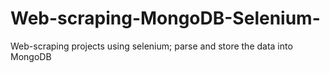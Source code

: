 # Web-scraping-MongoDB-Selenium-
Web-scraping projects using selenium; parse and store the data into MongoDB
